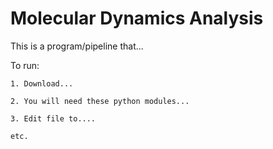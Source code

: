 # Molecular Dynamics Analysis

This is a program/pipeline that...

To run:

	1. Download...
	
	2. You will need these python modules...
	
	3. Edit file to....

	etc.
